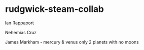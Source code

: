 # rudgwick-steam-collab

Ian Rappaport

Nehemias Cruz

James Markham - mercury & venus only 2 planets with no moons